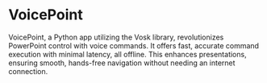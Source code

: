 # VoicePoint
VoicePoint, a Python app utilizing the Vosk library, revolutionizes PowerPoint control with voice commands. It offers fast, accurate command execution with minimal latency, all offline. This enhances presentations, ensuring smooth, hands-free navigation without needing an internet connection.
